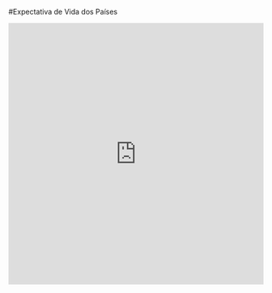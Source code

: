 #Expectativa de Vida dos Países
<iframe width="100%" height="517" frameborder="0"
  src="https://observablehq.com/embed/e92ed2f66fedd789@136?cells=view2"></iframe>

